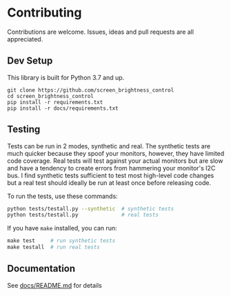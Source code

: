 # Contributing

Contributions are welcome. Issues, ideas and pull requests are all appreciated.

## Dev Setup

This library is built for Python 3.7 and up.

```
git clone https://github.com/screen_brightness_control
cd screen_brightness_control
pip install -r requirements.txt
pip install -r docs/requirements.txt
```

## Testing

Tests can be run in 2 modes, synthetic and real. The synthetic tests are much quicker because they spoof your monitors, however, they have limited code coverage.
Real tests will test against your actual monitors but are slow and have a tendency to create errors from hammering your monitor's I2C bus.
I find synthetic tests sufficient to test most high-level code changes but a real test should ideally be run at least once before releasing code.

To run the tests, use these commands:
```bash
python tests/testall.py --synthetic  # synthetic tests
python tests/testall.py              # real tests
```

If you have `make` installed, you can run:
```powershell
make test     # run synthetic tests
make testall  # run real tests
```

## Documentation

See [docs/README.md](https://github.com/Crozzers/screen_brightness_control/tree/main/docs) for details
